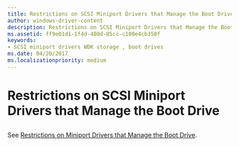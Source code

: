 ```yaml
---
title: Restrictions on SCSI Miniport Drivers that Manage the Boot Drive
author: windows-driver-content
description: Restrictions on SCSI Miniport Drivers that Manage the Boot Drive
ms.assetid: ff9e01d1-1f4d-480d-85cc-c100e4cb350f
keywords:
- SCSI miniport drivers WDK storage , boot drives
ms.date: 04/20/2017
ms.localizationpriority: medium
---
```


# Restrictions on SCSI Miniport Drivers that Manage the Boot Drive


## <span id="ddk_restrictions_on_scsi_miniport_drivers_that_manage_the_boot_drive_k"></span><span id="DDK_RESTRICTIONS_ON_SCSI_MINIPORT_DRIVERS_THAT_MANAGE_THE_BOOT_DRIVE_K"></span>


See [Restrictions on Miniport Drivers that Manage the Boot Drive](restrictions-on-miniport-drivers-that-manage-the-boot-drive.md).

 

 




